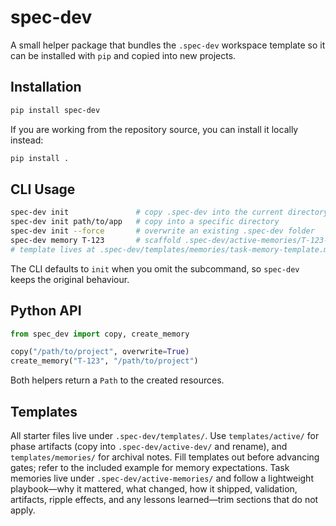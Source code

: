# spec-dev

A small helper package that bundles the `.spec-dev` workspace template so it can be
installed with `pip` and copied into new projects.

## Installation

```bash
pip install spec-dev
```

If you are working from the repository source, you can install it locally instead:

```bash
pip install .
```

## CLI Usage

```bash
spec-dev init               # copy .spec-dev into the current directory
spec-dev init path/to/app   # copy into a specific directory
spec-dev init --force       # overwrite an existing .spec-dev folder
spec-dev memory T-123       # scaffold .spec-dev/active-memories/T-123-memory.md
# template lives at .spec-dev/templates/memories/task-memory-template.md
```

The CLI defaults to `init` when you omit the subcommand, so `spec-dev` keeps the
original behaviour.

## Python API

```python
from spec_dev import copy, create_memory

copy("/path/to/project", overwrite=True)
create_memory("T-123", "/path/to/project")
```

Both helpers return a `Path` to the created resources.

## Templates

All starter files live under `.spec-dev/templates/`. Use `templates/active/` for
phase artifacts (copy into `.spec-dev/active-dev/` and rename), and `templates/memories/`
for archival notes. Fill templates out before advancing gates; refer to the included
example for memory expectations.
Task memories live under `.spec-dev/active-memories/` and follow a lightweight playbook—why it mattered, what changed, how it shipped, validation, artifacts, ripple effects, and any lessons learned—trim sections that do not apply.
